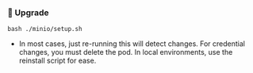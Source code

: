 ### 🔼 Upgrade
```shell
bash ./minio/setup.sh
```
- In most cases, just re-running this will detect changes. For credential changes, you must delete the pod. In local environments, use the reinstall script for ease.

<br><br>
